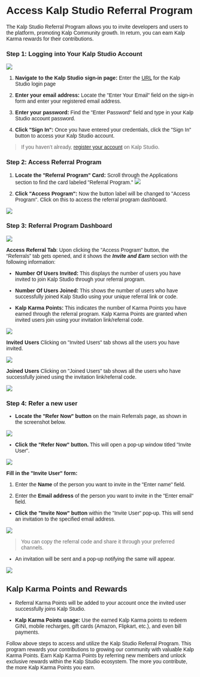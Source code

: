 <style> body {  font-family: "Source Sans 3", sans-serif!important; }</style>
<link href="https://fonts.googleapis.com/css2?family=Source+Sans+3:ital,wght@0,200..900;1,200..900&display=swap" rel="stylesheet">    <link rel="stylesheet" href="https://fonts.googleapis.com/icon?family=Material+Icons">

# **Access Kalp Studio Referral Program**

The Kalp Studio Referral Program allows you to invite developers and users to the platform, promoting Kalp Community growth. In return, you can earn Kalp Karma rewards for their contributions.

### **Step 1: Logging into Your Kalp Studio Account**

![](https://doc-images-kalp-studio.s3.ap-south-1.amazonaws.com/Audit+3/navikswallet/n2.png)

    
1.  **Navigate to the Kalp Studio sign-in page:**  Enter the [URL](https://accounts.kalp.studio/login "https://accounts.kalp.studio/login") for the Kalp Studio login page
    
2.  **Enter your email address:** Locate the "Enter Your Email" field on the sign-in form and enter your registered email address.
    
3.  **Enter your password:** Find the "Enter Password" field and type in your Kalp Studio account password.
    
4.  **Click "Sign In":** Once you have entered your credentials, click the "Sign In" button to access your Kalp Studio account.
    

> If you haven’t already, [register your account](docs\Products\Kalp-Studio-Console\Onboarding\How-to-Sign-Up-to-Kalp-Studio-Platform.md) on Kalp Studio.


### **Step 2: Access Referral Program**

1.  **Locate the "Referral Program" Card:** Scroll through the Applications section to find the card labeled "Referral Program."
![](https://doc-images-kalp-studio.s3.ap-south-1.amazonaws.com/Audit+3/refprog/rp2.png)
    
2.  **Click "Access Program":** Now the button label will be changed to "Access Program". Click on this to access the referral program dashboard.

![](https://doc-images-kalp-studio.s3.ap-south-1.amazonaws.com/Audit+3/refprog/rp3.png)   



### **Step 3: Referral Program Dashboard**

![](https://doc-images-kalp-studio.s3.ap-south-1.amazonaws.com/Audit+3/refprog/rp4.png)

**Access Referral Tab**: Upon clicking the "Access Program" button, the “Referrals” tab gets opened, and it shows the _**Invite and Earn**_ section with the following information:



-   **Number Of Users Invited:** This displays the number of users you have invited to join Kalp Studio through your referral program.
    
-   **Number Of Users Joined:** This shows the number of users who have successfully joined Kalp Studio using your unique referral link or code.
    
-   **Kalp Karma Points:** This indicates the number of Karma Points you have earned through the referral program. Kalp Karma Points are granted when invited users join using your invitation link/referral code.

![](https://doc-images-kalp-studio.s3.ap-south-1.amazonaws.com/Audit+3/refprog/rp5.png) 

**Invited Users** Clicking on "Invited Users" tab shows all the users you have invited.

![](https://doc-images-kalp-studio.s3.ap-south-1.amazonaws.com/Audit+3/refprog/rp4.png)

**Joined Users** Clicking on "Joined Users" tab shows all the users who have successfully joined using the invitation link/referral code.

![](https://doc-images-kalp-studio.s3.ap-south-1.amazonaws.com/Audit+3/refprog/rp6.png)


### **Step 4: Refer a new user**

- **Locate the "Refer Now" button** on the main Referrals page, as shown in the screenshot below.
  
![](https://doc-images-kalp-studio.s3.ap-south-1.amazonaws.com/Audit+3/refprog/rp7.png)   



- **Click the "Refer Now" button.** This will open a pop-up window titled "Invite User".

![](https://doc-images-kalp-studio.s3.ap-south-1.amazonaws.com/Audit+3/refprog/rp8.png)

    
**Fill in the "Invite User" form:**


  1. Enter the **Name** of the person you want to invite in the "Enter name" field.
    
  2. Enter the **Email address** of the person you want to invite in the "Enter email" field.
    



* **Click the "Invite Now" button** within the "Invite User" pop-up. This will send an invitation to the specified email address.
    





![](https://doc-images-kalp-studio.s3.ap-south-1.amazonaws.com/Audit+3/refprog/rp9.png)

> You can copy the referral code and share it through your preferred channels.

* An invitation will be sent and a pop-up notifying the same will appear. 

![](https://doc-images-kalp-studio.s3.ap-south-1.amazonaws.com/Audit+3/refprog/rp10.png)

## **Kalp Karma Points and Rewards**



-   Referral Karma Points will be added to your account once the invited user successfully joins Kalp Studio.
    
-   **Kalp Karma Points usage:** Use the earned Kalp Karma points to redeem GINI, mobile recharges, gift cards (Amazon, Flipkart, etc.), and even bill payments.
    

Follow above steps to access and utilize the Kalp Studio Referral Program. This program rewards your contributions to growing our community with valuable Kalp Karma Points. Earn Kalp Karma Points by referring new members and unlock exclusive rewards within the Kalp Studio ecosystem. The more you contribute, the more Kalp Karma Points you earn.